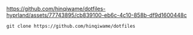 https://github.com/hinqiwame/dotfiles-hyprland/assets/77743895/cb839100-eb6c-4c10-858b-df9d1600448c

```
git clone https://github.com/hinqiwame/dotfiles
```
